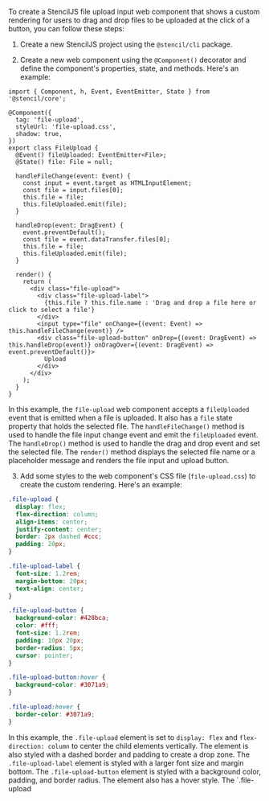 To create a StencilJS file upload input web component that shows a custom rendering for users to drag and drop files to be uploaded at the click of a button, you can follow these steps:

1. Create a new StencilJS project using the `@stencil/cli` package.

2. Create a new web component using the `@Component()` decorator and define the component's properties, state, and methods. Here's an example:

```tsx
import { Component, h, Event, EventEmitter, State } from '@stencil/core';

@Component({
  tag: 'file-upload',
  styleUrl: 'file-upload.css',
  shadow: true,
})
export class FileUpload {
  @Event() fileUploaded: EventEmitter<File>;
  @State() file: File = null;

  handleFileChange(event: Event) {
    const input = event.target as HTMLInputElement;
    const file = input.files[0];
    this.file = file;
    this.fileUploaded.emit(file);
  }

  handleDrop(event: DragEvent) {
    event.preventDefault();
    const file = event.dataTransfer.files[0];
    this.file = file;
    this.fileUploaded.emit(file);
  }

  render() {
    return (
      <div class="file-upload">
        <div class="file-upload-label">
          {this.file ? this.file.name : 'Drag and drop a file here or click to select a file'}
        </div>
        <input type="file" onChange={(event: Event) => this.handleFileChange(event)} />
        <div class="file-upload-button" onDrop={(event: DragEvent) => this.handleDrop(event)} onDragOver={(event: DragEvent) => event.preventDefault()}>
          Upload
        </div>
      </div>
    );
  }
}
```

In this example, the `file-upload` web component accepts a `fileUploaded` event that is emitted when a file is uploaded. It also has a `file` state property that holds the selected file. The `handleFileChange()` method is used to handle the file input change event and emit the `fileUploaded` event. The `handleDrop()` method is used to handle the drag and drop event and set the selected file. The `render()` method displays the selected file name or a placeholder message and renders the file input and upload button.

3. Add some styles to the web component's CSS file (`file-upload.css`) to create the custom rendering. Here's an example:

```css
.file-upload {
  display: flex;
  flex-direction: column;
  align-items: center;
  justify-content: center;
  border: 2px dashed #ccc;
  padding: 20px;
}

.file-upload-label {
  font-size: 1.2rem;
  margin-bottom: 20px;
  text-align: center;
}

.file-upload-button {
  background-color: #428bca;
  color: #fff;
  font-size: 1.2rem;
  padding: 10px 20px;
  border-radius: 5px;
  cursor: pointer;
}

.file-upload-button:hover {
  background-color: #3071a9;
}

.file-upload:hover {
  border-color: #3071a9;
}
```

In this example, the `.file-upload` element is set to `display: flex` and `flex-direction: column` to center the child elements vertically. The element is also styled with a dashed border and padding to create a drop zone. The `.file-upload-label` element is styled with a larger font size and margin bottom. The `.file-upload-button` element is styled with a background color, padding, and border radius. The element also has a hover style. The `.file-upload
